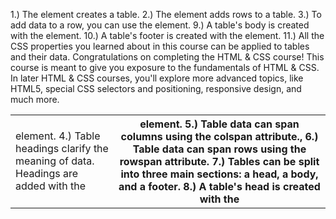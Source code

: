 1.) The <table> element creates a table.
2.) The <tr> element adds rows to a table.
3.) To add data to a row, you can use the <td> element.
4.) Table headings clarify the meaning of data. Headings are added with the <th> element.
5.) Table data can span columns using the colspan attribute.,
6.) Table data can span rows using the rowspan attribute.
7.) Tables can be split into three main sections: a head, a body, and a footer.
8.) A table's head is created with the <thead> element.
9.) A table's body is created with the <tbody> element.
10.) A table's footer is created with the <tfoot> element.
11.) All the CSS properties you learned about in this course can be applied to tables and their data.
Congratulations on completing the HTML & CSS course! This course is meant to give you exposure to the fundamentals of HTML & CSS. In later HTML & CSS courses, you'll explore more advanced topics, like HTML5, special CSS selectors and positioning, responsive design, and much more.

